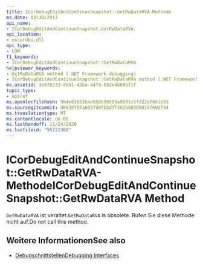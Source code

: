 ```yaml
---
title: ICorDebugEditAndContinueSnapshot::GetRwDataRVA-Methode
ms.date: 03/30/2017
api_name:
- ICorDebugEditAndContinueSnapshot.GetRwDataRVA
api_location:
- mscordbi.dll
api_type:
- COM
f1_keywords:
- ICorDebugEditAndContinueSnapshot::GetRwDataRVA
helpviewer_keywords:
- GetRwDataRVA method [.NET Framework debugging]
- ICorDebugEditAndContinueSnapshot::GetRwDataRVA method [.NET Framework debugging]
ms.assetid: 3e07b233-dd41-45ba-a4f9-662e4b006f1f
topic_type:
- apiref
ms.openlocfilehash: 9b4e830836ae088b96589a8b01e5fd22ef861b93
ms.sourcegitcommit: d8020797a6657d0fbbdff362b80300815f682f94
ms.translationtype: MT
ms.contentlocale: de-DE
ms.lasthandoff: 11/24/2020
ms.locfileid: "95721386"
---
```

# <a name="icordebugeditandcontinuesnapshotgetrwdatarva-method"></a><span data-ttu-id="820ad-102">ICorDebugEditAndContinueSnapshot::GetRwDataRVA-Methode</span><span class="sxs-lookup"><span data-stu-id="820ad-102">ICorDebugEditAndContinueSnapshot::GetRwDataRVA Method</span></span>

<span data-ttu-id="820ad-103">`GetRwDataRVA` ist veraltet.</span><span class="sxs-lookup"><span data-stu-id="820ad-103">`GetRwDataRVA` is obsolete.</span></span> <span data-ttu-id="820ad-104">Rufen Sie diese Methode nicht auf.</span><span class="sxs-lookup"><span data-stu-id="820ad-104">Do not call this method.</span></span>  
  
## <a name="see-also"></a><span data-ttu-id="820ad-105">Weitere Informationen</span><span class="sxs-lookup"><span data-stu-id="820ad-105">See also</span></span>

- [<span data-ttu-id="820ad-106">Debugschnittstellen</span><span class="sxs-lookup"><span data-stu-id="820ad-106">Debugging Interfaces</span></span>](debugging-interfaces.md)
